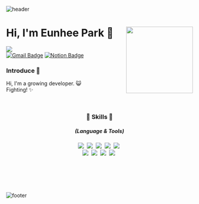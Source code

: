 
![header](https://capsule-render.vercel.app/api?type=waving&color=FBFBD8&height=200&section=header&text=EunHee%20Profile&fontSize=45)
<br/>
<!--
<h3>
&#127881;&nbsp; Hi there &#127881;
</h3>
-->
# Hi, I'm Eunhee Park 👋 <img align='right' src="https://github-readme-stats.vercel.app/api?username=jmjnssss" height="180"> 
<a href="https://hits.seeyoufarm.com"><img src="https://hits.seeyoufarm.com/api/count/incr/badge.svg?url=https%3A%2F%2Fgithub.com%2Fjmjnssss%2Fhit-counter&count_bg=%23FF797B&title_bg=%237C7C7C&icon=gradle.svg&icon_color=%23D5CFCF&title=hits&edge_flat=false"/></a><br/>
[![Gmail Badge](https://img.shields.io/badge/Gmail-D14836?style=flat&logo=Gmail&logoColor=white)](mailto:vjm333z@gmail.com)
[![Notion Badge](https://img.shields.io/badge/notion-blue?style=flat&logo=notion&logoColor=white)]()
<br/>
### Introduce &#129311;

<p>
Hi, I'm a growing developer. &#128570;<br/>
Fighting!&nbsp;&#10024;  
</p>
<br/>

<h3 align="center">
&#127873; Skills &#127873; 
</h3>
<h5  align="center"> (Language & Tools) </h5>
<p align="center">
<img src="https://img.shields.io/badge/-Java-yellow?style=flat-square&logo=Java&logoColor=white"/>&nbsp;
<img src="https://img.shields.io/badge/-JavaScript-orange?style=flat-square&logo=JavaScript&logoColor=white"/>&nbsp;
<img src="https://img.shields.io/badge/-Spring-ff69b4?style=flat-square&logo=Spring&logoColor=white"/>&nbsp;
<img src="https://img.shields.io/badge/-css-blue?style=flat-square&logo=Css3&logoColor=white"/>&nbsp;
<img src="https://img.shields.io/badge/-html5-blueviolet?style=flat-square&logo=html5&logoColor=white"/>&nbsp;
<br/>
<img src="https://img.shields.io/badge/-Tomcat-success?style=flat-square&logo=ApacheTomcat&logoColor=white"/>&nbsp;
<img src="https://img.shields.io/badge/-ORACLE-grey?style=flat-square&logo=Oracle&logoColor=white"/>&nbsp;
<img src="https://img.shields.io/badge/-Eclipse-critical?style=flat-square&logo=Eclipse&logoColor=white"/>&nbsp;
<img src="https://img.shields.io/badge/-VSCode-ff69b4?style=flat-square&logo=Visual Studio Code&logoColor=white"/>&nbsp;

  
<!--

<img src="https://img.shields.io/badge/-DBeaver-imformational?style=flat-square&logo=DBeaver&logoColor=white"/>&nbsp;
  <img src="https://img.shields.io/badge/Python-3766AB?style=flat-square&logo=Python&logoColor=white"/>&nbsp;
-->  
  
</p>

<!--
[![Top Langs](https://github-readme-stats.vercel.app/api/top-langs/?username=jmjnssss&layout=compact)](https://github.com/jmjnssss)
[![Hits](https://hits.seeyoufarm.com/api/count/incr/badge.svg?url=https%3A%2F%2Fgithub.com%2Fjmjnssss%2Fhit-counter&count_bg=%23FF797B&title_bg=%237C7C7C&icon=gradle.svg&icon_color=%23D5CFCF&title=hits&edge_flat=false)](https://hits.seeyoufarm.com)
-->





<p align="center">
 
</p>
<br/><br/>
<!--
[![Top Langs](https://github-readme-stats.vercel.app/api/top-langs/?username=jmjnssss&layout=compact)](https://github.com/jmjnssss)
-->
<br/><br/>














![footer](https://capsule-render.vercel.app/api?type=waving&color=CCFFCC&height=200&section=footer&fontSize=45)
<!--
<img src="https://capsule-render.vercel.app/api?type=wave&color=CCFFCC&height=200&section=footer&fontSize=90" />
-->























<!--
**jmjnssss/jmjnssss** is a ✨ _special_ ✨ repository because its `README.md` (this file) appears on your GitHub profile.

Here are some ideas to get you started:

- 🔭 I’m currently working on ...
- 🌱 I’m currently learning ...
- 👯 I’m looking to collaborate on ...
- 🤔 I’m looking for help with ...
- 💬 Ask me about ...
- 📫 How to reach me: ...
- 😄 Pronouns: ...
- ⚡ Fun fact: ...
-->
